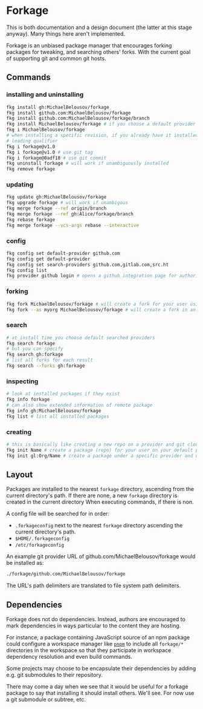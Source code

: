 # Forkage

This is both documentation and a design document (the latter at this stage anyway).
Many things here aren't implemented.

Forkage is an unbiased package manager that encourages forking packages for tweaking, and
searching others' forks.
With the current goal of supporting git and common git hosts.

## Commands

### installing and uninstalling

```sh
fkg install gh:MichaelBelousov/forkage
fkg install github.com:MichaelBelousov/forkage
fkg install github.com:MichaelBelousov/forkage/branch
fkg install MichaelBelousov/forkage # if you choose a default provider
fkg i MichaelBelousov/forkage
# when installing a specific revision, if you already have it installed unambiguously you can drop the
# leading qualifier
fkg i forkage@v1.0
fkg i forkage@v1.0 # use git tag
fkg i forkage@0adf18 # use git commit
fkg uninstall forkage # will work if unambiguously installed
fkg remove forkage
```

### updating

```sh
fkg update gh:MichaelBelousov/forkage
fkg upgrade forkage # will work if unambigous
fkg merge forkage --ref origin/branch
fkg merge forkage --ref gh:Alice/forkage/branch
fkg rebase forkage
fkg merge forkage --vcs-args rebase --interactive
```

### config

```sh
fkg config set default-provider github.com
fkg config get default-provider
fkg config set search-providers github.com,gitlab.com,src.ht
fkg config list
fkg provider github login # opens a github integration page for authorizing a token
```

### forking

```sh
fkg fork MichaelBelousov/forkage # will create a fork for your user using the github API
fkg fork --as myorg MichaelBelousov/forkage # will create a fork in an organization that you have authorized
```

### search

```sh
# at install time you choose default searched providers
fkg search forkage
# but you can specify
fkg search gh:forkage
# list all forks for each result
fkg search --forks gh:forkage
```

### inspecting

```sh
# look at installed packages if they exist
fkg info forkage
# can also show extended information of remote package
fkg info gh:MichaelBelousov/forkage
fkg list # list all installed packages
```

### creating

```sh
# this is basically like creating a new repo on a provider and git cloning it
fkg init Name # create a package (repo) for your user on your default provider
fkg init gl:Org/Name # create a package under a specific provider and organization
```

## Layout

Packages are installed to the nearest `forkage` directory, ascending from the current directory's path.
If there are none, a new `forkage` directory is created in the current directory
When executing commands, if there is non.

A config file will be searched for in order:
- `.forkageconfig` next to the nearest `forkage` directory ascending the current directory's path.
- `$HOME/.forkageconfig`
- `/etc/forkageconfig`

An example git provider URL of github.com/MichaelBelousov/forkage would be installed as:

```sh
./forkage/github.com/MichaelBelousov/forkage
```

The URL's path delimiters are translated to file system path delimiters.

## Dependencies

Forkage does not do dependencies. Instead, authors are encouraged to mark dependencies in ways particular
to the content they are hosting.

For instance, a package containing JavaScript source of an npm package could configure a workspace manager
like [`pnpm`](https://pnpm.io) to include all `forkage/*` directories in the workspace so that they participate
in workspace dependency resolution and even build commands.

Some projects may choose to be encapsulate their dependencies by adding e.g. git submodules to their repository.

There may come a day when we see that it would be useful for a forkage package to say that installing it should
install others. We'll see. For now use a git submodule or subtree, etc.
